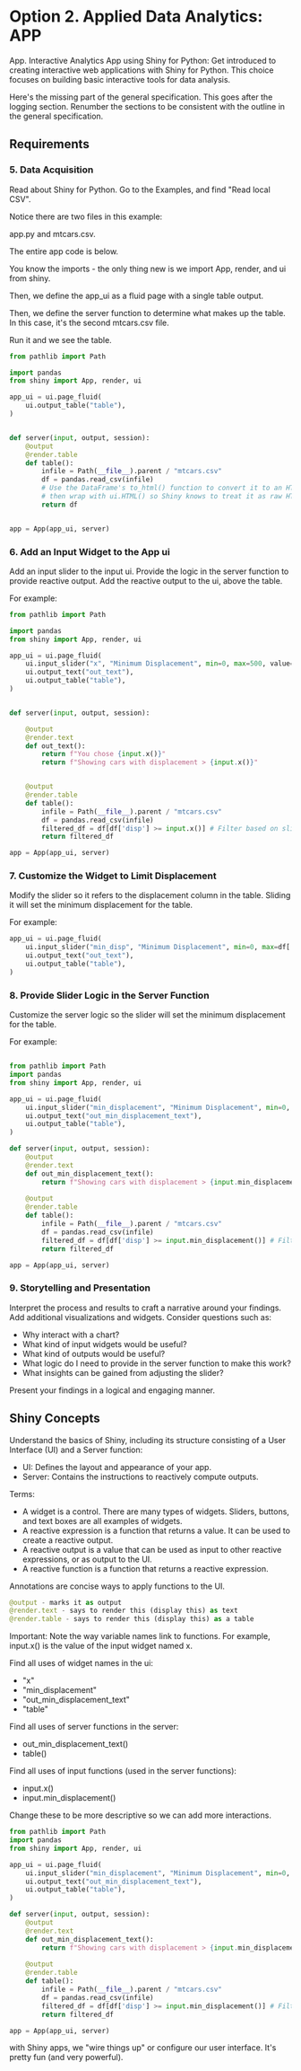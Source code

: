 # Option 2. Applied Data Analytics: APP

App. Interactive Analytics App using Shiny for Python: Get introduced to creating interactive web applications with Shiny for Python. This choice focuses on building basic interactive tools for data analysis.

Here's the missing part of the general specification. This goes after the logging section.
Renumber the sections to be consistent with the outline in the general specification.

## Requirements

### 5. Data Acquisition

Read about Shiny for Python. 
Go to the Examples, and find "Read local CSV".

Notice there are two files in this example:

app.py and mtcars.csv.

The entire app code is below.

You know the imports - the only thing new is we import App, render, and ui from shiny. 

Then, we define the app_ui as a fluid page with a single table output.

Then, we define the server function to determine what makes up the table. In this case, it's the second mtcars.csv file.

Run it and we see the table. 

```python
from pathlib import Path

import pandas
from shiny import App, render, ui

app_ui = ui.page_fluid(
    ui.output_table("table"),
)


def server(input, output, session):
    @output
    @render.table
    def table():
        infile = Path(__file__).parent / "mtcars.csv"
        df = pandas.read_csv(infile)
        # Use the DataFrame's to_html() function to convert it to an HTML table, and
        # then wrap with ui.HTML() so Shiny knows to treat it as raw HTML.
        return df


app = App(app_ui, server)
```

### 6. Add an Input Widget to the App ui

Add an input slider to the input ui.
Provide the logic in the server function to provide reactive output.
Add the reactive output to the ui, above the table.

For example:

```python
from pathlib import Path

import pandas
from shiny import App, render, ui

app_ui = ui.page_fluid(
    ui.input_slider("x", "Minimum Displacement", min=0, max=500, value=100),
    ui.output_text("out_text"),
    ui.output_table("table"),
)


def server(input, output, session):

    @output
    @render.text
    def out_text():
        return f"You chose {input.x()}"
        return f"Showing cars with displacement > {input.x()}"


    @output
    @render.table
    def table():
        infile = Path(__file__).parent / "mtcars.csv"
        df = pandas.read_csv(infile)
        filtered_df = df[df['disp'] >= input.x()] # Filter based on slider
        return filtered_df

app = App(app_ui, server)
```

### 7. Customize the Widget to Limit Displacement

Modify the slider so it refers to the displacement column in the table.
Sliding it will set the minimum displacement for the table.

For example:

```python
app_ui = ui.page_fluid(
    ui.input_slider("min_disp", "Minimum Displacement", min=0, max=df['disp'].max(), value=100),
    ui.output_text("out_text"),
    ui.output_table("table"),
)
```

### 8. Provide Slider Logic in the Server Function

Customize the server logic so the slider will set the minimum displacement for the table.

For example:

```python

from pathlib import Path
import pandas
from shiny import App, render, ui

app_ui = ui.page_fluid(
    ui.input_slider("min_displacement", "Minimum Displacement", min=0, max=500, value=100),
    ui.output_text("out_min_displacement_text"),
    ui.output_table("table"),
)

def server(input, output, session):
    @output
    @render.text
    def out_min_displacement_text():
        return f"Showing cars with displacement > {input.min_displacement()}"
        
    @output
    @render.table
    def table():
        infile = Path(__file__).parent / "mtcars.csv"
        df = pandas.read_csv(infile)
        filtered_df = df[df['disp'] >= input.min_displacement()] # Filter based on slider
        return filtered_df

app = App(app_ui, server)
```

### 9. Storytelling and Presentation

Interpret the process and results to craft a narrative around your findings.
Add additional visualizations and widgets.
Consider questions such as:

- Why interact with a chart?
- What kind of input widgets would be useful?
- What kind of outputs would be useful?
- What logic do I need to provide in the server function to make this work?
- What insights can be gained from adjusting the slider?

Present your findings in a logical and engaging manner.

## Shiny Concepts

Understand the basics of Shiny, including its structure consisting of a User Interface (UI) and a Server function:

- UI: Defines the layout and appearance of your app.
- Server: Contains the instructions to reactively compute outputs.

Terms:

- A widget is a control. There are many types of widgets. Sliders, buttons, and text boxes are all examples of widgets.
- A reactive expression is a function that returns a value. It can be used to create a reactive output.
- A reactive output is a value that can be used as input to other reactive expressions, or as output to the UI.
- A reactive function is a function that returns a reactive expression.


Annotations are concise ways to apply functions to the UI.

```python
@output - marks it as output
@render.text - says to render this (display this) as text
@render.table - says to render this (display this) as a table
```

Important: Note the way variable names link to functions. 
For example, input.x() is the value of the input widget named x. 

Find all uses of widget names in the ui:

- "x"
- "min_displacement"
- "out_min_displacement_text"
- "table"

Find all uses of server functions in the server:

- out_min_displacement_text()
- table()

Find all uses of input functions (used in the server functions):

- input.x()
- input.min_displacement()

Change these to be more descriptive so we can add more interactions. 

```python
from pathlib import Path
import pandas
from shiny import App, render, ui

app_ui = ui.page_fluid(
    ui.input_slider("min_displacement", "Minimum Displacement", min=0, max=500, value=100),
    ui.output_text("out_min_displacement_text"),
    ui.output_table("table"),
)

def server(input, output, session):
    @output
    @render.text
    def out_min_displacement_text():
        return f"Showing cars with displacement > {input.min_displacement()}"
        
    @output
    @render.table
    def table():
        infile = Path(__file__).parent / "mtcars.csv"
        df = pandas.read_csv(infile)
        filtered_df = df[df['disp'] >= input.min_displacement()] # Filter based on slider
        return filtered_df

app = App(app_ui, server)
```

with Shiny apps, we "wire things up" or configure our user interface.
It's pretty fun (and very powerful).